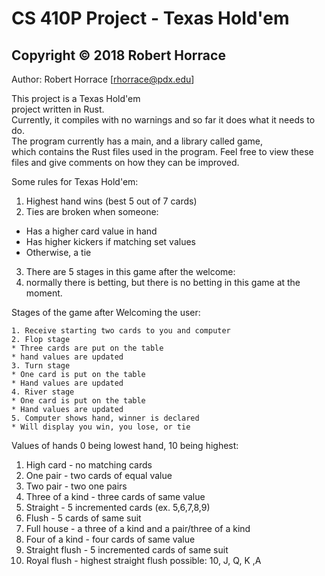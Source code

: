 CS 410P Project - Texas Hold'em
=======

## Copyright © 2018 Robert Horrace

Author: Robert Horrace [rhorrace@pdx.edu]  

This project is a Texas Hold'em  
project written in Rust.  
Currently, it compiles with no warnings and 
so far it does what it needs to do.  
The program currently has a main, and a library called game,  
which contains the Rust files used in the program. 
Feel free to view these files and give comments 
on how they can be improved.

Some rules for Texas Hold'em: 

  1. Highest hand wins (best 5 out of 7 cards)
  2. Ties are broken when someone:
  * Has a higher card value in hand  
  * Has higher kickers if matching set values
  * Otherwise, a tie
  3. There are 5 stages in this game after the welcome:
  4. normally there is betting, but there is no betting
     in this game at the moment.

Stages of the game after Welcoming the user:

    1. Receive starting two cards to you and computer
    2. Flop stage
    * Three cards are put on the table
    * hand values are updated
    3. Turn stage  
    * One card is put on the table
    * Hand values are updated
    4. River stage
    * One card is put on the table
    * Hand values are updated
    5. Computer shows hand, winner is declared
    * Will display you win, you lose, or tie

Values of hands 0 being lowest hand, 10 being highest:  

  1. High card       - no matching cards
  2. One pair        - two cards of equal value 
  3. Two pair        - two one pairs
  4. Three of a kind - three cards of same value
  5. Straight        - 5 incremented cards (ex. 5,6,7,8,9)
  6. Flush           - 5 cards of same suit
  7. Full house      - a three of a kind and a pair/three of a kind
  8. Four of a kind  - four cards of same value
  9. Straight flush  - 5 incremented cards of same suit
  10. Royal flush    - highest straight flush possible: 10, J, Q, K ,A
